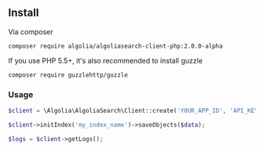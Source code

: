 ## Install

Via composer

```
composer require algolia/algoliasearch-client-php:2.0.0-alpha
```

If you use PHP 5.5+, it's also recommended to install guzzle

```
composer require guzzlehttp/guzzle
```

### Usage

```php
$client = \Algolia\AlgoliaSearch\Client::create('YOUR_APP_ID', 'API_KEY');

$client->initIndex('my_index_name')->saveObjects($data);

$logs = $client->getLogs();
```

